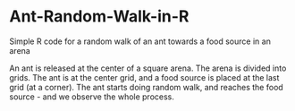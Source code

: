 # Ant-Random-Walk-in-R
Simple R code for a random walk of an ant towards a food source in an arena


An ant is released at the center of a square arena. The arena is divided into grids. The ant is at the center grid, and a food source is placed at the last grid (at a corner). The ant starts doing random walk, and reaches the food source - and we observe the whole process.
